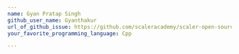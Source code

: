 ```yaml
---
name: Gyan Pratap Singh
github_user_name: Gyanthakur
url_of_github_issue: https://github.com/scaleracademy/scaler-open-source-september-challenge/issues/523
your_favorite_programming_language: Cpp

---
```

